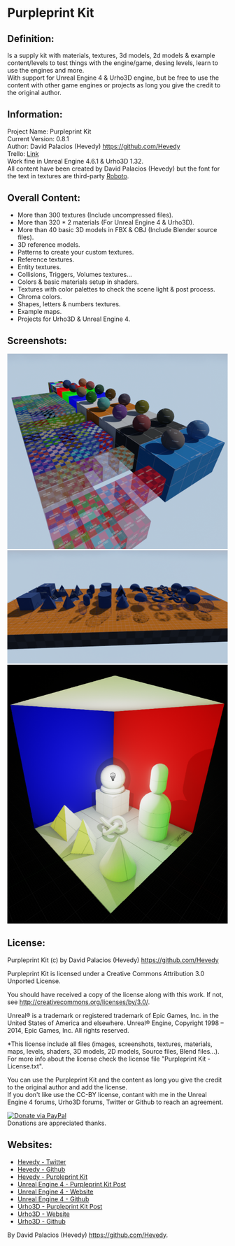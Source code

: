 # Purpleprint Kit

## Definition:
Is a supply kit with materials, textures, 3d models, 2d models & example content/levels to test things with the engine/game, desing levels, learn to use the engines and more.  
With support for Unreal Engine 4 & Urho3D engine, but be free to use the content with other game engines or projects as long you give the credit to the original author.  



## Information:
Project Name: Purpleprint Kit  
Current Version: 0.8.1  
Author: David Palacios (Hevedy) <https://github.com/Hevedy>  
Trello: [Link][Trello]  
Work fine in Unreal Engine 4.6.1 & Urho3D 1.32.  
All content have been created by David Palacios (Hevedy) but the font for the text in textures are third-party [Roboto][Roboto].  


## Overall Content:
- More than 300 textures (Include uncompressed files).
- More than 320 * 2 materials (For Unreal Engine 4 & Urho3D).
- More than 40 basic 3D models in FBX & OBJ (Include Blender source files).
- 3D reference models.
- Patterns to create your custom textures.
- Reference textures.
- Entity textures.
- Collisions, Triggers, Volumes textures...
- Colors & basic materials setup in shaders.
- Textures with color palettes to check the scene light & post process.
- Chroma colors.
- Shapes, letters & numbers textures.
- Example maps.
- Projects for Urho3D & Unreal Engine 4.  



## Screenshots:
![alt text][Screenshot01]  
![alt text][Screenshot02]  
![alt text][Screenshot03]  



## License:
Purpleprint Kit (c) by David Palacios (Hevedy) <https://github.com/Hevedy>

Purpleprint Kit is licensed under a
Creative Commons Attribution 3.0 Unported License.

You should have received a copy of the license along with this
work.  If not, see <http://creativecommons.org/licenses/by/3.0/>.

Unreal® is a trademark or registered trademark of Epic Games, Inc. in the United States of America and elsewhere.
Unreal® Engine, Copyright 1998 – 2014, Epic Games, Inc. All rights reserved.

*This license include all files (images, screenshots, textures, materials, maps, levels, shaders, 3D models, 2D models, Source files, Blend files...).  
For more info about the license check the license file "Purpleprint Kit - License.txt".  

You can use the Purpleprint Kit and the content as long you give the credit to the original author and add the license.  
If you don't like use the CC-BY license, contant with me in the Unreal Engine 4 forums, Urho3D forums, Twitter or Github to reach an agreement. 

[![Donate via PayPal](https://www.paypalobjects.com/en_US/ES/i/btn/btn_donateCC_LG.gif)](https://www.paypal.com/cgi-bin/webscr?cmd=_s-xclick&hosted_button_id=JY2K4X6YVB5J4)  
Donations are appreciated thanks.  



## Websites:
- [Hevedy - Twitter][HevedyTwitter]
- [Hevedy - Github][HevedyGithub]
- [Hevedy - Purpleprint Kit][PurpleprintKitGithub]
- [Unreal Engine 4 - Purpleprint Kit Post][UE4PostPK]
- [Unreal Engine 4 - Website][UE4Website]
- [Unreal Engine 4 - Github][UE4Github]
- [Urho3D - Purpleprint Kit Post][Urho3DPostPK]
- [Urho3D - Website][Urho3DWebsite]
- [Urho3D - Github][Urho3DGithub]




By David Palacios (Hevedy) <https://github.com/Hevedy>.


[Screenshot01]: /Screenshots/2DTexturesMap.png "Demo Materials Level in Unreal Engine 4"
[Screenshot02]: /Screenshots/3DModelsMap.png "Demo 3D Models Level in Unreal Engine 4"
[Screenshot03]: /Screenshots/LightMap.png "Demo Light in Unreal Engine 4 with the Purpleprint Kit"

[HevedyTwitter]: https://twitter.com/Hevedy
[HevedyGithub]: https://github.com/Hevedy
[PurpleprintKitGithub]: https://github.com/Hevedy/PurpleprintKit
[Urho3DGithub]: https://github.com/urho3d/Urho3D
[Urho3DWebsite]: http://urho3d.github.io/
[Urho3DPostPK]: http://urho3d.prophpbb.com/topic727.html
[UE4Github]: https://github.com/EpicGames/UnrealEngine
[UE4Website]: https://www.unrealengine.com/
[UE4PostPK]: https://forums.unrealengine.com/forumdisplay.php?12-Community-Content-Tools-and-Tutorials
[Trello]: https://trello.com/b/vx7Ydo7I/public-projects
[Roboto]: http://www.google.com/fonts/specimen/Roboto